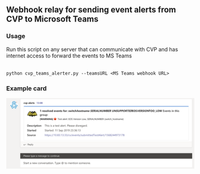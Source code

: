 ## Webhook relay for sending event alerts from CVP to Microsoft Teams

### Usage

Run this script on any server that can communicate with CVP and has internet access to forward the events to MS Teams

```

python cvp_teams_alerter.py --teamsURL <MS Teams webhook URL>

```

### Example card

![Alt text](cvp_teams_alerter/teamsalert.png)
